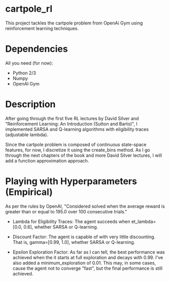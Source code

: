 # cartpole_rl

This project tackles the cartpole problem from OpenAi Gym using reinforcement learning techniques.

# Dependencies

All you need (for now):
- Python 2/3
- Numpy
- OpenAI Gym

# Description

After going through the first five RL lectures by David Silver and "Reinforcement Learning: 
An Introduction (Sutton and Barto)", I implemented SARSA and Q-learning algorithms with eligibility traces (adjustable lambda).

Since the cartpole problem is composed of continuous state-space features, for now, I discretize it using the 
create_bins method. As I go through the next chapters of the book and more David Silver lectures,
I will add a function approximation approach.

# Playing with Hyperparameters (Empirical)
As per the rules by OpenAI, "Considered solved when the average reward is greater than or equal to 
195.0 over 100 consecutive trials." 

- Lambda for Eligibility Traces: The agent succeeds when et_lambda=[0.0, 0.6], whether SARSA or Q-learning.

- Discount Factor: The agent is capable of with very little discounting. That is, gamma=[0.99, 1.0], 
whether SARSA or Q-learning.

- Epsilon Exploration Factor: As far as I can tell, the best performance was achieved when the it starts at full 
exploration and decays with 0.99. I've also added a minimum_exploration of 0.01. This may, in some cases, cause the agent not 
to converge "fast", but the final performance is still achieved.
